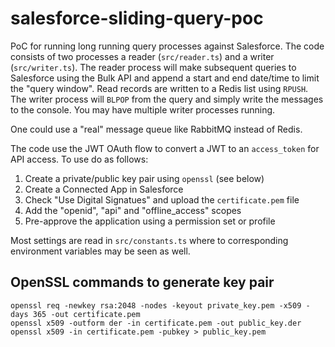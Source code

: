 # salesforce-sliding-query-poc #
PoC for running long running query processes against Salesforce. The code consists of two processes a reader (`src/reader.ts`) and a writer (`src/writer.ts`). The reader process will make subsequent queries to Salesforce using the Bulk API and append a start and end date/time to limit the "query window". Read records are written to a Redis list using `RPUSH`. The writer process will `BLPOP` from the query and simply write the messages to the console. You may have multiple writer processes running.

One could use a "real" message queue like RabbitMQ instead of Redis.

The code use the JWT OAuth flow to convert a JWT to an `access_token` for API access. To use do as follows:
1. Create a private/public key pair using `openssl` (see below)
2. Create a Connected App in Salesforce
3. Check "Use Digital Signatues" and upload the `certificate.pem` file
4. Add the "openid", "api" and "offline_access" scopes
5. Pre-approve the application using a permission set or profile

Most settings are read in `src/constants.ts` where to corresponding environment variables may be seen as well.

## OpenSSL commands to generate key pair ##
```
openssl req -newkey rsa:2048 -nodes -keyout private_key.pem -x509 -days 365 -out certificate.pem
openssl x509 -outform der -in certificate.pem -out public_key.der
openssl x509 -in certificate.pem -pubkey > public_key.pem
```
